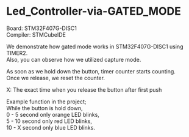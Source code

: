 # Led_Controller-via-GATED_MODE

Board: STM32F407G-DISC1                                     
Compiler: STMCubeIDE                                           


We demonstrate how gated mode works in STM32F407G-DISC1 using TIMER2.                  
Also, you can observe how we utilized capture mode.                                 
                                                                       
As soon as we hold down the button, timer counter starts counting.                         
Once we release, we reset the counter.                      
                                                                             
X: The exact time when you release the button after first push

Example function in the project;                      
 While the button is hold down,                                        
 0 - 5 second only orange LED blinks,                           
 5 - 10 second only red LED blinks,                         
 10 - X second only blue LED blinks. 

 
